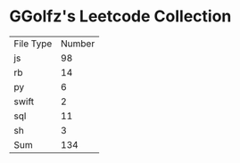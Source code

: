 # GGolfz's Leetcode Collection

<table><tr><td>File Type</td><td>Number</td></tr><tr><td>js</td><td>98</td></tr><tr><td>rb</td><td>14</td></tr><tr><td>py</td><td>6</td></tr><tr><td>swift</td><td>2</td></tr><tr><td>sql</td><td>11</td></tr><tr><td>sh</td><td>3</td></tr><tr><td>Sum</td><td>134</td></tr></table>